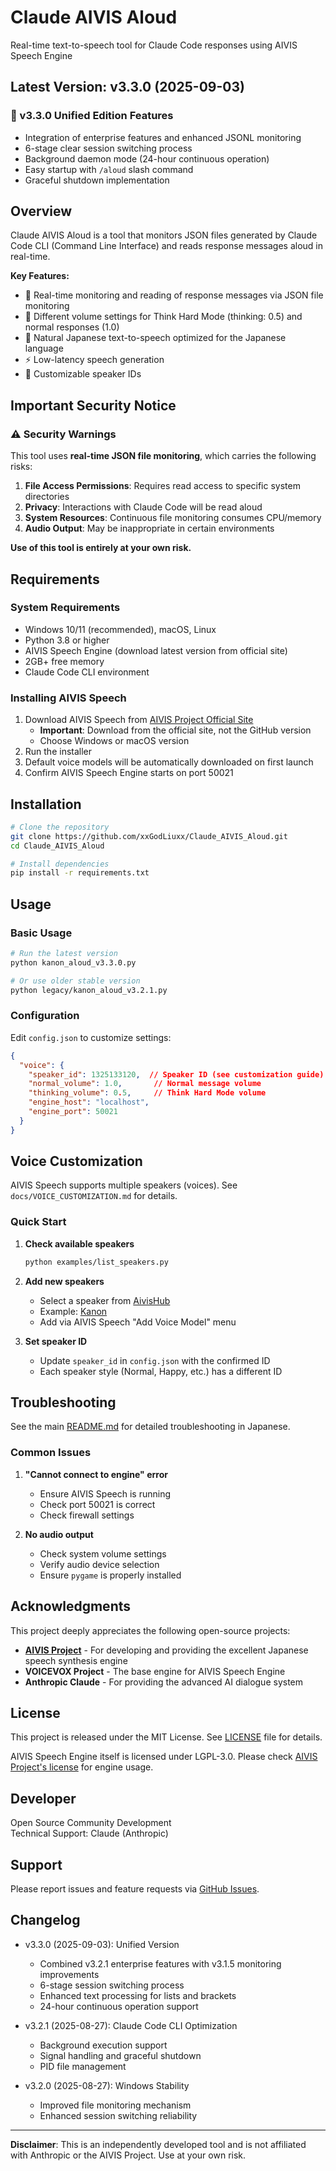 # Claude AIVIS Aloud

Real-time text-to-speech tool for Claude Code responses using AIVIS Speech Engine

## Latest Version: v3.3.0 (2025-09-03)

### 🎉 v3.3.0 Unified Edition Features
- Integration of enterprise features and enhanced JSONL monitoring
- 6-stage clear session switching process
- Background daemon mode (24-hour continuous operation)
- Easy startup with `/aloud` slash command
- Graceful shutdown implementation

## Overview

Claude AIVIS Aloud is a tool that monitors JSON files generated by Claude Code CLI (Command Line Interface) and reads response messages aloud in real-time.

**Key Features:**
- 📝 Real-time monitoring and reading of response messages via JSON file monitoring
- 🧠 Different volume settings for Think Hard Mode (thinking: 0.5) and normal responses (1.0)
- 🎯 Natural Japanese text-to-speech optimized for the Japanese language
- ⚡ Low-latency speech generation
- 🔧 Customizable speaker IDs

## Important Security Notice

### ⚠️ Security Warnings

This tool uses **real-time JSON file monitoring**, which carries the following risks:

1. **File Access Permissions**: Requires read access to specific system directories
2. **Privacy**: Interactions with Claude Code will be read aloud
3. **System Resources**: Continuous file monitoring consumes CPU/memory
4. **Audio Output**: May be inappropriate in certain environments

**Use of this tool is entirely at your own risk.**

## Requirements

### System Requirements
- Windows 10/11 (recommended), macOS, Linux
- Python 3.8 or higher
- AIVIS Speech Engine (download latest version from official site)
- 2GB+ free memory
- Claude Code CLI environment

### Installing AIVIS Speech

1. Download AIVIS Speech from [AIVIS Project Official Site](https://aivis-project.com/)
   - **Important**: Download from the official site, not the GitHub version
   - Choose Windows or macOS version
2. Run the installer
3. Default voice models will be automatically downloaded on first launch
4. Confirm AIVIS Speech Engine starts on port 50021

## Installation

```bash
# Clone the repository
git clone https://github.com/xxGodLiuxx/Claude_AIVIS_Aloud.git
cd Claude_AIVIS_Aloud

# Install dependencies
pip install -r requirements.txt
```

## Usage

### Basic Usage

```bash
# Run the latest version
python kanon_aloud_v3.3.0.py

# Or use older stable version
python legacy/kanon_aloud_v3.2.1.py
```

### Configuration

Edit `config.json` to customize settings:

```json
{
  "voice": {
    "speaker_id": 1325133120,  // Speaker ID (see customization guide)
    "normal_volume": 1.0,       // Normal message volume
    "thinking_volume": 0.5,     // Think Hard Mode volume
    "engine_host": "localhost",
    "engine_port": 50021
  }
}
```

## Voice Customization

AIVIS Speech supports multiple speakers (voices). See `docs/VOICE_CUSTOMIZATION.md` for details.

### Quick Start

1. **Check available speakers**
   ```bash
   python examples/list_speakers.py
   ```

2. **Add new speakers**
   - Select a speaker from [AivisHub](https://hub.aivis-project.com/)
   - Example: [Kanon](https://hub.aivis-project.com/aivm-models/a670e6b8-0852-45b2-8704-1bc9862f2fe6)
   - Add via AIVIS Speech "Add Voice Model" menu

3. **Set speaker ID**
   - Update `speaker_id` in `config.json` with the confirmed ID
   - Each speaker style (Normal, Happy, etc.) has a different ID

## Troubleshooting

See the main [README.md](README.md) for detailed troubleshooting in Japanese.

### Common Issues

1. **"Cannot connect to engine" error**
   - Ensure AIVIS Speech is running
   - Check port 50021 is correct
   - Check firewall settings

2. **No audio output**
   - Check system volume settings
   - Verify audio device selection
   - Ensure `pygame` is properly installed

## Acknowledgments

This project deeply appreciates the following open-source projects:

- **[AIVIS Project](https://github.com/Aivis-Project)** - For developing and providing the excellent Japanese speech synthesis engine
- **VOICEVOX Project** - The base engine for AIVIS Speech Engine
- **Anthropic Claude** - For providing the advanced AI dialogue system

## License

This project is released under the MIT License. See [LICENSE](LICENSE) file for details.

AIVIS Speech Engine itself is licensed under LGPL-3.0. Please check [AIVIS Project's license](https://github.com/Aivis-Project/AivisSpeech-Engine/blob/master/LICENSE) for engine usage.

## Developer

Open Source Community Development  
Technical Support: Claude (Anthropic)

## Support

Please report issues and feature requests via [GitHub Issues](https://github.com/xxGodLiuxx/Claude_AIVIS_Aloud/issues).

## Changelog

- v3.3.0 (2025-09-03): Unified Version
  - Combined v3.2.1 enterprise features with v3.1.5 monitoring improvements
  - 6-stage session switching process
  - Enhanced text processing for lists and brackets
  - 24-hour continuous operation support

- v3.2.1 (2025-08-27): Claude Code CLI Optimization
  - Background execution support
  - Signal handling and graceful shutdown
  - PID file management

- v3.2.0 (2025-08-27): Windows Stability
  - Improved file monitoring mechanism
  - Enhanced session switching reliability

---

**Disclaimer**: This is an independently developed tool and is not affiliated with Anthropic or the AIVIS Project. Use at your own risk.